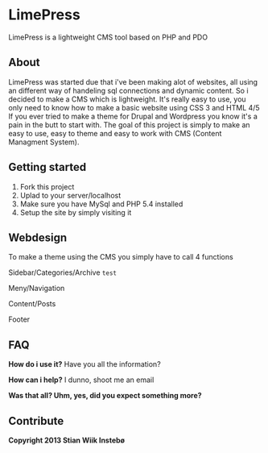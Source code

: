 LimePress
=========

LimePress is a lightweight CMS tool based on PHP and PDO

About
-----
LimePress was started due that i've been making alot of websites, all using an different way of handeling sql connections and dynamic content.
So i decided to make a CMS which is lightweight. It's really easy to use, you only need to know how to make a basic website using CSS 3 and HTML 4/5
If you ever tried to make a theme for Drupal and Wordpress you know it's a pain in the butt to start with. The goal of this project is simply to make an easy to use, easy to theme and easy to work with CMS (Content Managment System).

Getting started
---------------
1. Fork this project
2. Uplad to your server/localhost
3. Make sure you have MySql and PHP 5.4 installed
4. Setup the site by simply visiting it

Webdesign
---------
To make a theme using the CMS you simply have to call 4 functions

Sidebar/Categories/Archive
<code>test</code>

Meny/Navigation
<code></code>

Content/Posts
<code></code>

Footer
<code></code>

FAQ
-----
<b>How do i use it?</b>
Have you all the information?

<b>How can i help?</b>
I dunno, shoot me an email

<b>Was that all? <b>
Uhm, yes, did you expect something more?

Contribute
----------

Copyright 2013 Stian Wiik Instebø
